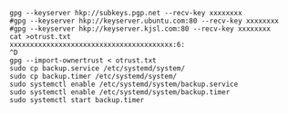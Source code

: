     gpg --keyserver hkp://subkeys.pgp.net --recv-key xxxxxxxx
    #gpg --keyserver hkp://keyserver.ubuntu.com:80 --recv-key xxxxxxxx
    #gpg --keyserver hkp://keyserver.kjsl.com:80 --recv-key xxxxxxxx
    cat >otrust.txt
    xxxxxxxxxxxxxxxxxxxxxxxxxxxxxxxxxxxxxxxx:6:
    ^D
    gpg --import-ownertrust < otrust.txt
    sudo cp backup.service /etc/systemd/system/
    sudo cp backup.timer /etc/systemd/system/
    sudo systemctl enable /etc/systemd/system/backup.service 
    sudo systemctl enable /etc/systemd/system/backup.timer
    sudo systemctl start backup.timer
